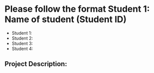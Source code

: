 # Please follow the format Student 1: Name of student (Student ID)
- Student 1:
- Student 2:
- Student 3:
- Student 4:

## Project Description:
